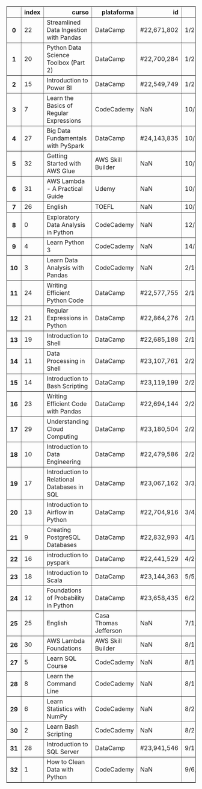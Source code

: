 <table border="1" class="dataframe">
  <thead>
    <tr style="text-align: right;">
      <th></th>
      <th>index</th>
      <th>curso</th>
      <th>plataforma</th>
      <th>id</th>
      <th>date</th>
      <th>link</th>
    </tr>
  </thead>
  <tbody>
    <tr>
      <th>0</th>
      <td>22</td>
      <td>Streamlined Data Ingestion with Pandas</td>
      <td>DataCamp</td>
      <td>#22,671,802</td>
      <td>1/22/2022</td>
      <td>https://www.datacamp.com/statement-of-accomplishment/course/2b8113ee484f7a2ad8d84e7e32ccd861c996569a?raw=1</td>
    </tr>
    <tr>
      <th>1</th>
      <td>20</td>
      <td>Python Data Science Toolbox (Part 2)</td>
      <td>DataCamp</td>
      <td>#22,700,284</td>
      <td>1/23/2022</td>
      <td>https://app.datacamp.com/learn/courses/python-data-science-toolbox-part-2</td>
    </tr>
    <tr>
      <th>2</th>
      <td>15</td>
      <td>Introduction to Power BI</td>
      <td>DataCamp</td>
      <td>#22,549,749</td>
      <td>1/23/2022</td>
      <td>https://www.datacamp.com/statement-of-accomplishment/course/b1edc8dcaa0e648d8d43fec7d968882cf84ae874</td>
    </tr>
    <tr>
      <th>3</th>
      <td>7</td>
      <td>Learn the Basics of Regular Expressions</td>
      <td>CodeCademy</td>
      <td>NaN</td>
      <td>10/10/2021</td>
      <td>https://www.codecademy.com/profiles/robertomdiniz/certificates/9da8e26980d5139405439ee7578b8b69</td>
    </tr>
    <tr>
      <th>4</th>
      <td>27</td>
      <td>Big Data Fundamentals with PySpark</td>
      <td>DataCamp</td>
      <td>#24,143,835</td>
      <td>10/13/2022</td>
      <td>https://www.datacamp.com/statement-of-accomplishment/course/99e35d34dbbfe913b9f469f775eb46a190cde644</td>
    </tr>
    <tr>
      <th>5</th>
      <td>32</td>
      <td>Getting Started with AWS Glue</td>
      <td>AWS Skill Builder</td>
      <td>NaN</td>
      <td>10/14/2022</td>
      <td>https://github.com/s33ding/myCertificates/blob/main/AWS_SkillBuilder_Glue.pdf</td>
    </tr>
    <tr>
      <th>6</th>
      <td>31</td>
      <td>AWS Lambda - A Practical Guide</td>
      <td>Udemy</td>
      <td>NaN</td>
      <td>10/20/2022</td>
      <td>https://www.udemy.com/certificate/UC-b9c2e1b6-7f3c-4a5a-b579-57fad0a255f5/</td>
    </tr>
    <tr>
      <th>7</th>
      <td>26</td>
      <td>English</td>
      <td>TOEFL</td>
      <td>NaN</td>
      <td>10/31/2020</td>
      <td>https://github.com/s33ding/myCertificates/blob/main/english_TOEFL_my_score.pdf</td>
    </tr>
    <tr>
      <th>8</th>
      <td>0</td>
      <td>Exploratory Data Analysis in Python</td>
      <td>CodeCademy</td>
      <td>NaN</td>
      <td>12/31/2021</td>
      <td>https://www.codecademy.com/profiles/robertomdiniz/certificates/33af3a7ba2bd8a4291d5188f2d436696</td>
    </tr>
    <tr>
      <th>9</th>
      <td>4</td>
      <td>Learn Python 3</td>
      <td>CodeCademy</td>
      <td>NaN</td>
      <td>14/4/2021</td>
      <td>https://www.codecademy.com/profiles/robertomdiniz/certificates/6c152bd262967f8c941c9707ed636bda</td>
    </tr>
    <tr>
      <th>10</th>
      <td>3</td>
      <td>Learn Data Analysis with Pandas</td>
      <td>CodeCademy</td>
      <td>NaN</td>
      <td>2/10/2021</td>
      <td>https://www.codecademy.com/profiles/robertomdiniz/certificates/95dd3ed417d7d6c449afffc6401b310a</td>
    </tr>
    <tr>
      <th>11</th>
      <td>24</td>
      <td>Writing Efficient Python Code</td>
      <td>DataCamp</td>
      <td>#22,577,755</td>
      <td>2/11/2022</td>
      <td>https://www.datacamp.com/statement-of-accomplishment/course/fc64a4364f76a49340a0bcc2ef29ed5e01bf6d96</td>
    </tr>
    <tr>
      <th>12</th>
      <td>21</td>
      <td>Regular Expressions in Python</td>
      <td>DataCamp</td>
      <td>#22,864,276</td>
      <td>2/15/2022</td>
      <td>https://www.datacamp.com/statement-of-accomplishment/course/a8d1acb463db98dc4605613d95d4826eb0e317b7</td>
    </tr>
    <tr>
      <th>13</th>
      <td>19</td>
      <td>Introduction to  Shell</td>
      <td>DataCamp</td>
      <td>#22,685,188</td>
      <td>2/19/2022</td>
      <td>https://www.datacamp.com/statement-of-accomplishment/course/8bb18f7a9b4f8e91cf3a0e80771d23bcef7b7cbe</td>
    </tr>
    <tr>
      <th>14</th>
      <td>11</td>
      <td>Data Processing in Shell</td>
      <td>DataCamp</td>
      <td>#23,107,761</td>
      <td>2/20/2022</td>
      <td>https://www.datacamp.com/statement-of-accomplishment/course/b940731355ef858d9b2d990aee2d0e0348288351</td>
    </tr>
    <tr>
      <th>15</th>
      <td>14</td>
      <td>Introduction to Bash Scripting</td>
      <td>DataCamp</td>
      <td>#23,119,199</td>
      <td>2/22/2022</td>
      <td>https://www.datacamp.com/statement-of-accomplishment/course/03bec7f3dd48ab861f17f6e2862e594568f309be</td>
    </tr>
    <tr>
      <th>16</th>
      <td>23</td>
      <td>Writing Efficient Code with Pandas</td>
      <td>DataCamp</td>
      <td>#22,694,144</td>
      <td>2/24/2022</td>
      <td>https://www.datacamp.com/statement-of-accomplishment/course/a6689c0517832393c1e33fde01a539dd3d60544d</td>
    </tr>
    <tr>
      <th>17</th>
      <td>29</td>
      <td>Understanding Cloud Computing</td>
      <td>DataCamp</td>
      <td>#23,180,504</td>
      <td>2/25/2022</td>
      <td>https://www.datacamp.com/statement-of-accomplishment/course/5b74c4928168513fa80f2ae88a75c4ff1b5378ef</td>
    </tr>
    <tr>
      <th>18</th>
      <td>10</td>
      <td>Introduction to Data Engineering</td>
      <td>DataCamp</td>
      <td>#22,479,586</td>
      <td>2/26/2022</td>
      <td>https://www.datacamp.com/statement-of-accomplishment/course/763ad4f93df0ca0ff4d1313399c3d24bd3a75c7d</td>
    </tr>
    <tr>
      <th>19</th>
      <td>17</td>
      <td>Introduction to Relational Databases in SQL</td>
      <td>DataCamp</td>
      <td>#23,067,162</td>
      <td>3/3/2022</td>
      <td>https://www.datacamp.com/statement-of-accomplishment/course/42eb4d282b095ddfaa0065907c518c5051f7b5b4</td>
    </tr>
    <tr>
      <th>20</th>
      <td>13</td>
      <td>Introduction to Airflow in Python</td>
      <td>DataCamp</td>
      <td>#22,704,916</td>
      <td>3/4/2022</td>
      <td>https://www.datacamp.com/statement-of-accomplishment/course/46d9000a6a0dbea337da8ee1f2d911c1673b3e79</td>
    </tr>
    <tr>
      <th>21</th>
      <td>9</td>
      <td>Creating PostgreSQL Databases</td>
      <td>DataCamp</td>
      <td>#22,832,993</td>
      <td>4/18/2022</td>
      <td>https://www.datacamp.com/statement-of-accomplishment/course/6328c3299dd9d01d1177435b38e8d9ce85844c54</td>
    </tr>
    <tr>
      <th>22</th>
      <td>16</td>
      <td>introduction to pyspark</td>
      <td>DataCamp</td>
      <td>#22,441,529</td>
      <td>4/20/2022</td>
      <td>https://github.com/s33ding/myCertificates/blob/main/datacamp_introduction%20to%20pyspark.pdf</td>
    </tr>
    <tr>
      <th>23</th>
      <td>18</td>
      <td>Introduction to Scala</td>
      <td>DataCamp</td>
      <td>#23,144,363</td>
      <td>5/5/2022</td>
      <td>https://www.datacamp.com/statement-of-accomplishment/course/3672dd6b97120d9ca202d3f8bd028ff67831b428</td>
    </tr>
    <tr>
      <th>24</th>
      <td>12</td>
      <td>Foundations of Probability in Python</td>
      <td>DataCamp</td>
      <td>#23,658,435</td>
      <td>6/23/2022</td>
      <td>https://www.datacamp.com/statement-of-accomplishment/course/4636b707c8dcdc8695fb3940c2ffc85cc1aa0579</td>
    </tr>
    <tr>
      <th>25</th>
      <td>25</td>
      <td>English</td>
      <td>Casa Thomas Jefferson</td>
      <td>NaN</td>
      <td>7/1/2017</td>
      <td>https://github.com/s33ding/myCertificates/blob/main/english_Casa%20Thomas%20Jefferson.pdf</td>
    </tr>
    <tr>
      <th>26</th>
      <td>30</td>
      <td>AWS Lambda Foundations</td>
      <td>AWS Skill Builder</td>
      <td>NaN</td>
      <td>8/13/2022</td>
      <td>https://github.com/s33ding/myCertificates/blob/main/awsSkillBuilder_AWS_Lambda.pdf</td>
    </tr>
    <tr>
      <th>27</th>
      <td>5</td>
      <td>Learn SQL Course</td>
      <td>CodeCademy</td>
      <td>NaN</td>
      <td>8/17/0202</td>
      <td>https://www.codecademy.com/profiles/robertomdiniz/certificates/c87ba0541f8be78bc2f4ba1128233f6f</td>
    </tr>
    <tr>
      <th>28</th>
      <td>8</td>
      <td>Learn the Command Line</td>
      <td>CodeCademy</td>
      <td>NaN</td>
      <td>8/17/2021</td>
      <td>https://www.codecademy.com/profiles/robertomdiniz/certificates/c87ba0541f8be78bc2f4ba1128233f6f</td>
    </tr>
    <tr>
      <th>29</th>
      <td>6</td>
      <td>Learn Statistics with NumPy</td>
      <td>CodeCademy</td>
      <td>NaN</td>
      <td>8/22/2021</td>
      <td>https://www.codecademy.com/profiles/robertomdiniz/certificates/43135f7494712f4c3b1ced1a55be7be1</td>
    </tr>
    <tr>
      <th>30</th>
      <td>2</td>
      <td>Learn Bash Scripting</td>
      <td>CodeCademy</td>
      <td>NaN</td>
      <td>8/27/2021</td>
      <td>https://www.codecademy.com/profiles/robertomdiniz/certificates/37c55263a9f1b1f7603f7551c293ecbd</td>
    </tr>
    <tr>
      <th>31</th>
      <td>28</td>
      <td>Introduction to SQL Server</td>
      <td>DataCamp</td>
      <td>#23,941,546</td>
      <td>9/17/2022</td>
      <td>https://www.datacamp.com/statement-of-accomplishment/course/06eccba90ece050c5c1c59236b61dcf69c2be37e</td>
    </tr>
    <tr>
      <th>32</th>
      <td>1</td>
      <td>How to Clean Data with Python</td>
      <td>CodeCademy</td>
      <td>NaN</td>
      <td>9/6/2021</td>
      <td>https://www.codecademy.com/profiles/robertomdiniz/certificates/e773a003314c1be60da8388a90a77e78</td>
    </tr>
  </tbody>
</table>